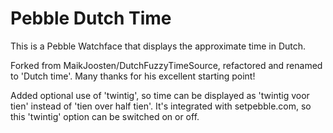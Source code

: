 Pebble Dutch Time
=================

This is a Pebble Watchface that displays the approximate time in Dutch.

Forked from MaikJoosten/DutchFuzzyTimeSource, refactored and renamed to 'Dutch time'. Many thanks for his excellent starting point!

Added optional use of 'twintig', so time can be displayed as 'twintig voor tien' instead of 'tien over half tien'. 
It's integrated with setpebble.com, so this 'twintig' option can be switched on or off.
